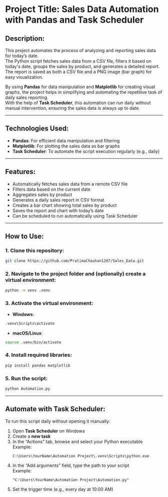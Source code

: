# Project Title: Sales Data Automation with Pandas and Task Scheduler

## Description:
This project automates the process of analyzing and reporting sales data for today’s date.  
The Python script fetches sales data from a CSV file, filters it based on today's date, groups the sales by product, and generates a detailed report.  
The report is saved as both a CSV file and a PNG image (bar graph) for easy visualization.  

By using **Pandas** for data manipulation and **Matplotlib** for creating visual graphs, the project helps in simplifying and automating the repetitive task of daily sales reporting.  
With the help of **Task Scheduler**, this automation can run daily without manual intervention, ensuring the sales data is always up to date.

---

## Technologies Used:
- **Pandas**: For efficient data manipulation and filtering  
- **Matplotlib**: For plotting the sales data as bar graphs  
- **Task Scheduler**: To automate the script execution regularly (e.g., daily)

---

## Features:
- Automatically fetches sales data from a remote CSV file  
- Filters data based on the current date  
- Aggregates sales by product  
- Generates a daily sales report in CSV format  
- Creates a bar chart showing total sales by product  
- Saves the report and chart with today’s date  
- Can be scheduled to run automatically using Task Scheduler  

---

## How to Use:

### 1. Clone this repository:
```bash
git clone https://github.com/PratimaChauhan1207/Sales_Data.git
```

### 2. Navigate to the project folder and (optionally) create a virtual environment:
```bash
python -m venv .venv
```

### 3. Activate the virtual environment:
- **Windows**:
```bash
.venv\Scripts\activate
```
- **macOS/Linux**:
```bash
source .venv/bin/activate
```

### 4. Install required libraries:
```bash
pip install pandas matplotlib
```

### 5. Run the script:
```bash
python Automation.py
```
---

## Automate with Task Scheduler:

To run this script daily without opening it manually:

1. Open **Task Scheduler** on Windows  
2. Create a **new task**  
3. In the “Actions” tab, browse and select your Python executable  
   Example:  
   ```
   C:\Users\YourName\Automation Project\.venv\Scripts\python.exe
   ```
4. In the “Add arguments” field, type the path to your script  
   Example:  
   ```
   "C:\Users\YourName\Automation Project\Automation.py"
   ```
5. Set the trigger time (e.g., every day at 10:00 AM)  

